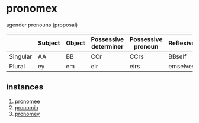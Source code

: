# pronomex

agender pronouns (proposal)

|          | Subject | Object | Possessive determiner | Possessive pronoun | Reflexive |
|----------|---------|--------|-----------------------|--------------------|-----------|
| Singular |    AA   |   BB   |          CCr          |        CCrs        |  BBself   |
| Plural   |    ey   |   em   |          eir          |        eirs        |  emselves |

## instances
1. [pronomee](https://github.com/even-is-odd/pronomee)
2. [pronomih](https://github.com/even-is-odd/pronomih)
3. [pronomey](https://github.com/even-is-odd/pronomey)
